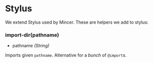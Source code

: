 Stylus
======

We extend Stylus used by Mincer. These are helpers we add to stylus:


### import-dir(pathname)

- pathname *(String)*

Imports given `pathname`. Alternative for a _bunch_ of `@import`s.
